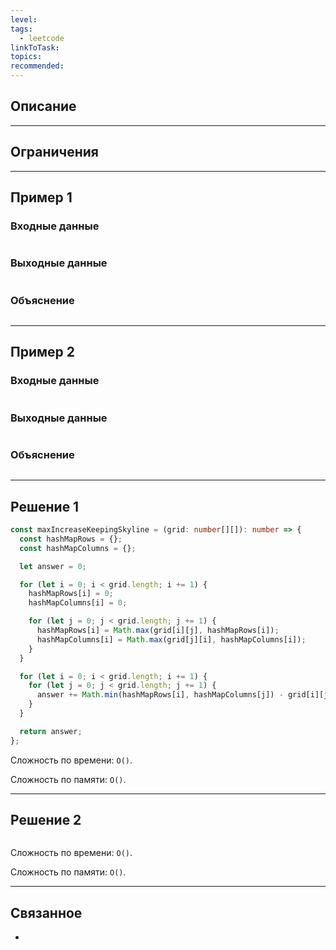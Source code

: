```yaml
---
level: 
tags:
  - leetcode
linkToTask: 
topics: 
recommended:
---
```

## Описание

---
## Ограничения

---
## Пример 1

### Входные данные

```

```
### Выходные данные

```

```
### Объяснение

```

```

---
## Пример 2

### Входные данные

```

```
### Выходные данные

```

```
### Объяснение

```

```

---
## Решение 1

```typescript
const maxIncreaseKeepingSkyline = (grid: number[][]): number => {
  const hashMapRows = {};
  const hashMapColumns = {};

  let answer = 0;

  for (let i = 0; i < grid.length; i += 1) {
    hashMapRows[i] = 0;
    hashMapColumns[i] = 0;

    for (let j = 0; j < grid.length; j += 1) {
      hashMapRows[i] = Math.max(grid[i][j], hashMapRows[i]);
      hashMapColumns[i] = Math.max(grid[j][i], hashMapColumns[i]);
    }
  }

  for (let i = 0; i < grid.length; i += 1) {
    for (let j = 0; j < grid.length; j += 1) {
      answer += Math.min(hashMapRows[i], hashMapColumns[j]) - grid[i][j];
    }
  }

  return answer;
};
```

Сложность по времени: `O()`.

Сложность по памяти: `O()`.

---
## Решение 2

```typescript

```

Сложность по времени: `O()`.

Сложность по памяти: `O()`.

---
## Связанное

- 